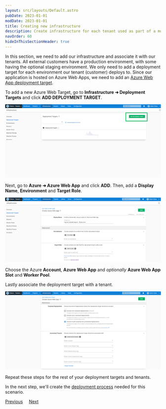```yaml
---
layout: src/layouts/Default.astro
pubDate: 2023-01-01
modDate: 2023-01-01
title: Creating new infrastructure
description: Create infrastructure for each tenant used as part of a multi-tenant SaaS setup in Octopus Deploy.
navOrder: 60
hideInThisSectionHeader: true
---
```


In this section, we need to add our infrastructure and associate it with our tenants. All external customers have a production environment, with some having the optional staging environment.   We only need to add a deployment target for each environment our tenant (customer) deploys to. Since our application is hosted on Azure Web Apps, we need to add an [Azure Web App deployment target](/docs/infrastructure/deployment-targets/azure/web-app-targets).

To add a new Azure Web Target, go to **Infrastructure ➜ Deployment Targets** and click **ADD DEPLOYMENT TARGET**.

![](/docs/tenants/guides/multi-tenant-saas-application/images/creating-new-deployment-target.png "width=500")

Next, go to **Azure ➜ Azure Web App** and click **ADD**. Then, add a **Display Name**, **Environment** and **Target Role**.

![](/docs/tenants/guides/multi-tenant-saas-application/images/adding-new-deployment-target-details-1.png "width=500")

Choose the Azure **Account**, **Azure Web App** and *optionally* **Azure Web App Slot** and **Worker Pool**.

Lastly associate the deployment target with a tenant.

![](/docs/tenants/guides/multi-tenant-saas-application/images/adding-deployment-target-details-tenant.png "width=500")

Repeat these steps for the rest of your deployment targets and tenants.

In the next step, we'll create the [deployment process](/docs/tenants/guides/multi-tenant-saas-application/creating-project-deployment-process) needed for this scenario.

<span><a class="btn btn-secondary" href="/docs/tenants/guides/multi-tenant-saas-application/creating-project-template-variables">Previous</a></span>&nbsp;&nbsp;&nbsp;&nbsp;&nbsp;<span><a class="btn btn-success" href="/docs/tenants/guides/multi-tenant-saas-application/creating-project-deployment-process">Next</a></span>